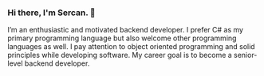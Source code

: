 ### Hi there, I'm Sercan. 👋
I’m an enthusiastic and motivated backend developer. I prefer C# as my primary programming language but also welcome other programming languages as well. I pay attention to object oriented programming and solid principles while developing software. My career goal is to become a senior-level backend developer.

<!--
**sercanisli/sercanisli** is a ✨ _special_ ✨ repository because its `README.md` (this file) appears on your GitHub profile.

Here are some ideas to get you started:

- 🔭 I’m currently working on C#
- 🌱 I’m currently learning .NET and Asp.Net
- 👯 I’m looking to collaborate on ...
- 🤔 I’m looking for help with ...
- 💬 Ask me about C#
- 📫 How to reach me: sercanislii@gmail.com
- 😄 Pronouns: ...
- ⚡ Fun fact: ...
-->
